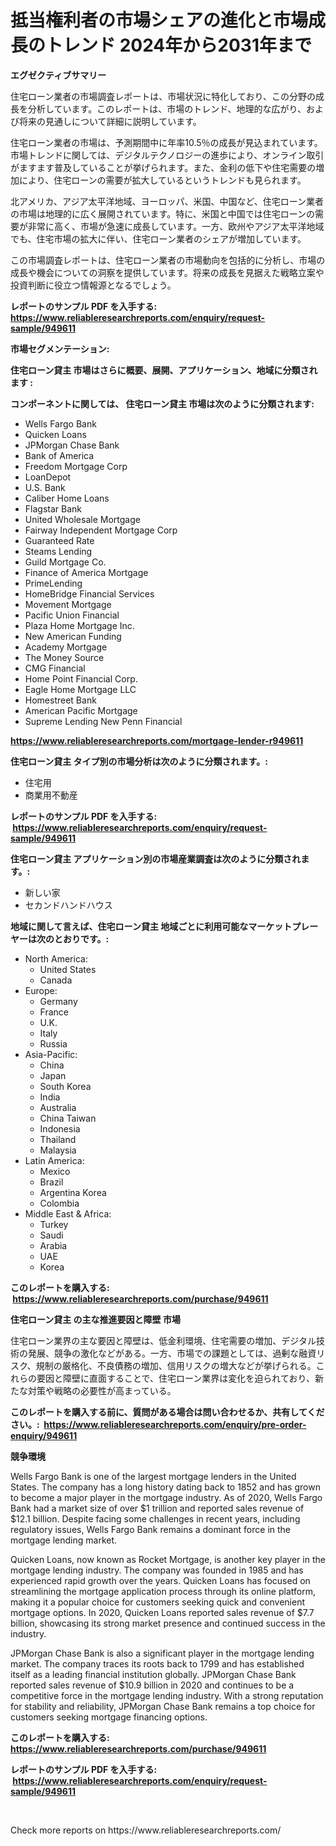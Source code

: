<p><h1>抵当権利者の市場シェアの進化と市場成長のトレンド 2024年から2031年まで</h1></p><p><strong>エグゼクティブサマリー</strong></p>
<p><p>住宅ローン業者の市場調査レポートは、市場状況に特化しており、この分野の成長を分析しています。このレポートは、市場のトレンド、地理的な広がり、および将来の見通しについて詳細に説明しています。</p><p>住宅ローン業者の市場は、予測期間中に年率10.5％の成長が見込まれています。市場トレンドに関しては、デジタルテクノロジーの進歩により、オンライン取引がますます普及していることが挙げられます。また、金利の低下や住宅需要の増加により、住宅ローンの需要が拡大しているというトレンドも見られます。</p><p>北アメリカ、アジア太平洋地域、ヨーロッパ、米国、中国など、住宅ローン業者の市場は地理的に広く展開されています。特に、米国と中国では住宅ローンの需要が非常に高く、市場が急速に成長しています。一方、欧州やアジア太平洋地域でも、住宅市場の拡大に伴い、住宅ローン業者のシェアが増加しています。</p><p>この市場調査レポートは、住宅ローン業者の市場動向を包括的に分析し、市場の成長や機会についての洞察を提供しています。将来の成長を見据えた戦略立案や投資判断に役立つ情報源となるでしょう。</p></p>
<p><strong>レポートのサンプル PDF を入手する: <a href="https://www.reliableresearchreports.com/enquiry/request-sample/949611">https://www.reliableresearchreports.com/enquiry/request-sample/949611</a></strong></p>
<p><strong>市場セグメンテーション:</strong></p>
<p><strong> 住宅ローン貸主 市場はさらに概要、展開、アプリケーション、地域に分類されます :</strong></p>
<p><strong>コンポーネントに関しては、 住宅ローン貸主 市場は次のように分類されます: &nbsp;</strong></p>
<p><ul><li>Wells Fargo Bank</li><li>Quicken Loans</li><li>JPMorgan Chase Bank</li><li>Bank of America</li><li>Freedom Mortgage Corp</li><li>LoanDepot</li><li>U.S. Bank</li><li>Caliber Home Loans</li><li>Flagstar Bank</li><li>United Wholesale Mortgage</li><li>Fairway Independent Mortgage Corp</li><li>Guaranteed Rate</li><li>Steams Lending</li><li>Guild Mortgage Co.</li><li>Finance of America Mortgage</li><li>PrimeLending</li><li>HomeBridge Financial Services</li><li>Movement Mortgage</li><li>Pacific Union Financial</li><li>Plaza Home Mortgage Inc.</li><li>New American Funding</li><li>Academy Mortgage</li><li>The Money Source</li><li>CMG Financial</li><li>Home Point Financial Corp.</li><li>Eagle Home Mortgage LLC</li><li>Homestreet Bank</li><li>American Pacific Mortgage</li><li>Supreme Lending
    New Penn Financial</li></ul></p>
<p><strong><a href="https://www.reliableresearchreports.com/mortgage-lender-r949611">https://www.reliableresearchreports.com/mortgage-lender-r949611</a></strong></p>
<p><strong> 住宅ローン貸主 タイプ別の市場分析は次のように分類されます。:</strong></p>
<p><ul><li>住宅用</li><li>商業用不動産</li></ul></p>
<p><strong>レポートのサンプル PDF を入手する: &nbsp;<a href="https://www.reliableresearchreports.com/enquiry/request-sample/949611">https://www.reliableresearchreports.com/enquiry/request-sample/949611</a></strong></p>
<p><strong> 住宅ローン貸主 アプリケーション別の市場産業調査は次のように分類されます。:</strong></p>
<p><ul><li>新しい家</li><li>セカンドハンドハウス</li></ul></p>
<p><strong>地域に関して言えば、住宅ローン貸主 地域ごとに利用可能なマーケットプレーヤーは次のとおりです。:</strong></p>
<p><ul>
    <li>
        North America:
        <ul>
            <li>United States</li>
            <li>Canada</li>
        </ul>
    </li>
    <li>
        Europe:
        <ul>
            <li>Germany</li>
            <li>France</li>
            <li>U.K.</li>
            <li>Italy</li>
            <li>Russia</li>
        </ul>
    </li>
    <li>
        Asia-Pacific:
        <ul>
            <li>China</li>
            <li>Japan</li>
            <li>South Korea</li>
            <li>India</li>
            <li>Australia</li>
            <li>China Taiwan</li>
            <li>Indonesia</li>
            <li>Thailand</li>
            <li>Malaysia</li>
        </ul>
    </li>
    <li>
        Latin America:
        <ul>
            <li>Mexico</li>
            <li>Brazil</li>
            <li>Argentina Korea</li>
            <li>Colombia</li>
        </ul>
    </li>
    <li>
        Middle East & Africa:
        <ul>
            <li>Turkey</li>
            <li>Saudi</li>
            <li>Arabia</li>
            <li>UAE</li>
            <li>Korea</li>
        </ul>
    </li>
    </ul></p>
<p><strong>このレポートを購入する: &nbsp;<a href="https://www.reliableresearchreports.com/purchase/949611">https://www.reliableresearchreports.com/purchase/949611</a></strong></p>
<p><strong>住宅ローン貸主 の主な推進要因と障壁 市場</strong></p>
<p><p>住宅ローン業界の主な要因と障壁は、低金利環境、住宅需要の増加、デジタル技術の発展、競争の激化などがある。一方、市場での課題としては、過剰な融資リスク、規制の厳格化、不良債務の増加、信用リスクの増大などが挙げられる。これらの要因と障壁に直面することで、住宅ローン業界は変化を迫られており、新たな対策や戦略の必要性が高まっている。</p></p>
<p><strong>このレポートを購入する前に、質問がある場合は問い合わせるか、共有してください。:&nbsp; <a href="https://www.reliableresearchreports.com/enquiry/pre-order-enquiry/949611">https://www.reliableresearchreports.com/enquiry/pre-order-enquiry/949611</a></strong></p>
<p><strong>競争環境</strong></p>
<p><p>Wells Fargo Bank is one of the largest mortgage lenders in the United States. The company has a long history dating back to 1852 and has grown to become a major player in the mortgage industry. As of 2020, Wells Fargo Bank had a market size of over $1 trillion and reported sales revenue of $12.1 billion. Despite facing some challenges in recent years, including regulatory issues, Wells Fargo Bank remains a dominant force in the mortgage lending market.</p><p>Quicken Loans, now known as Rocket Mortgage, is another key player in the mortgage lending industry. The company was founded in 1985 and has experienced rapid growth over the years. Quicken Loans has focused on streamlining the mortgage application process through its online platform, making it a popular choice for customers seeking quick and convenient mortgage options. In 2020, Quicken Loans reported sales revenue of $7.7 billion, showcasing its strong market presence and continued success in the industry.</p><p>JPMorgan Chase Bank is also a significant player in the mortgage lending market. The company traces its roots back to 1799 and has established itself as a leading financial institution globally. JPMorgan Chase Bank reported sales revenue of $10.9 billion in 2020 and continues to be a competitive force in the mortgage lending industry. With a strong reputation for stability and reliability, JPMorgan Chase Bank remains a top choice for customers seeking mortgage financing options.</p></p>
<p><strong>このレポートを購入する: &nbsp; <a href="https://www.reliableresearchreports.com/purchase/949611">https://www.reliableresearchreports.com/purchase/949611</a></strong></p>
<p><strong>レポートのサンプル PDF を入手する: &nbsp;<a href="https://www.reliableresearchreports.com/enquiry/request-sample/949611">https://www.reliableresearchreports.com/enquiry/request-sample/949611</a></strong><strong></strong></p>
<p>&nbsp;</p>
<p>Check more reports on https://www.reliableresearchreports.com/</p>